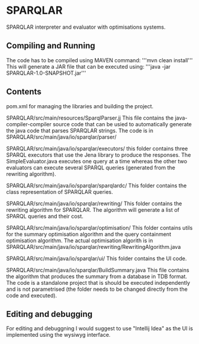 # SPARQLAR
SPARQLAR interpreter and evaluator with optimisations systems.


## Compiling and Running
The code has to be compiled using MAVEN command:
'''mvn clean install'''
This will generate a JAR file that can be executed using:
'''java -jar SPARQLAR-1.0-SNAPSHOT.jar'''

## Contents
pom.xml for managing the libraries and building the project.

SPARQLAR/src/main/resources/SparqlParser.jj  This file contains the java-compiler-compiler source code that can be usied to automatically generate 
the java code that parses SPARQLAR strings. The code is in SPARQLAR/src/main/java/io/sparqlar/parser/

SPARQLAR/src/main/java/io/sparqlar/executors/ this folder contains three SPARQL executors that use the Jena library to produce the responses.
The SimpleEvaluator.java executes one query at a time whereas the other two evaluators can execute several SPARQL queries (generated from the rewriting algorithm).

SPARQLAR/src/main/java/io/sparqlar/sparqlardc/ This folder contains the class representation of SPARQLAR queries.

SPARQLAR/src/main/java/io/sparqlar/rewriting/ This folder contains the rewriting algorithm for SPARQLAR. The algorithm will generate a list of SPARQL queries and their cost.

SPARQLAR/src/main/java/io/sparqlar/optimisation/ This folder contains utils for the summary optimisation algorithm and the query containment optimisation algorithm.
The actual optimisation algorith is in SPARQLAR/src/main/java/io/sparqlar/rewriting/RewritingAlgorithm.java 

SPARQLAR/src/main/java/io/sparqlar/ui/ This folder contains the UI code.

SPARQLAR/src/main/java/io/sparqlar/BuildSummary.java This file contains the algorithm that produces the summary from a database in TDB format. 
The code is a standalone project that is should be executed independently and is not parametrised (the folder needs to be changed directly from the code and executed).

## Editing and debugging
For editing and debuggning I would suggest to use "Intellij Idea" as the UI is implemented using the wysiwyg interface.

